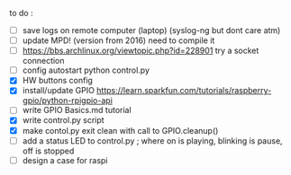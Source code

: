 to do :

- [ ] save logs on remote computer (laptop) (syslog-ng but dont care atm)
- [ ] update MPD! (version from 2016) need to compile it
- [ ] https://bbs.archlinux.org/viewtopic.php?id=228901 try a socket connection
- [ ] config autostart python control.py
- [x] HW buttons config
- [x] install/update GPIO https://learn.sparkfun.com/tutorials/raspberry-gpio/python-rpigpio-api  
- [ ] write GPIO Basics.md tutorial
- [x] write control.py script
- [x] make contol.py exit clean with call to GPIO.cleanup()
- [ ] add a status LED to control.py ; where on is playing, blinking is pause, off is stopped
- [ ] design a case for raspi

